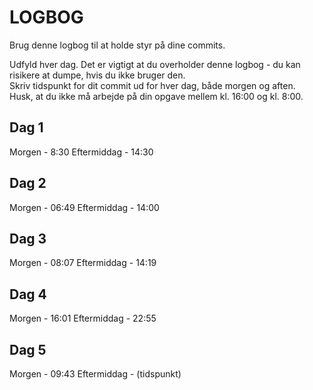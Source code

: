 # LOGBOG

Brug denne logbog til at holde styr på dine commits.

Udfyld hver dag. Det er vigtigt at du overholder denne logbog - du kan risikere at dumpe, hvis du ikke bruger den.  
Skriv tidspunkt for dit commit ud for hver dag, både morgen og aften.  
Husk, at du ikke må arbejde på din opgave mellem kl. 16:00 og kl. 8:00.

## Dag 1

Morgen - 8:30 
Eftermiddag - 14:30

## Dag 2

Morgen - 06:49
Eftermiddag - 14:00

## Dag 3

Morgen - 08:07 
Eftermiddag - 14:19

## Dag 4

Morgen - 16:01
Eftermiddag - 22:55

## Dag 5

Morgen - 09:43 
Eftermiddag - (tidspunkt)
